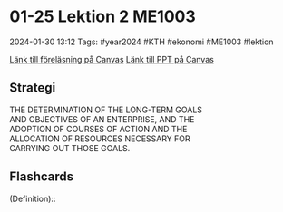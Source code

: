 # 01-25 Lektion 2 ME1003

2024-01-30 13:12
Tags: #year2024 #KTH #ekonomi #ME1003 #lektion

[Länk till föreläsning på Canvas](https://kaf.canvas.kth.se/media/F6+Strategi+och+omv%C3%A4rld+P4+V22+SWE+2022-04-01+MOH/0_jnglqjgb/660304)
[Länk till PPT på Canvas](https://canvas.kth.se/courses/44986/files/folder/2.%20F%C3%B6rel%C3%A4sningar?preview=7553917)

## Strategi

THE DETERMINATION OF THE LONG-TERM GOALS  
AND OBJECTIVES OF AN ENTERPRISE, AND THE  
ADOPTION OF COURSES OF ACTION AND THE  
ALLOCATION OF RESOURCES NECESSARY FOR  
CARRYING OUT THOSE GOALS.

## Flashcards

(Definition)::
